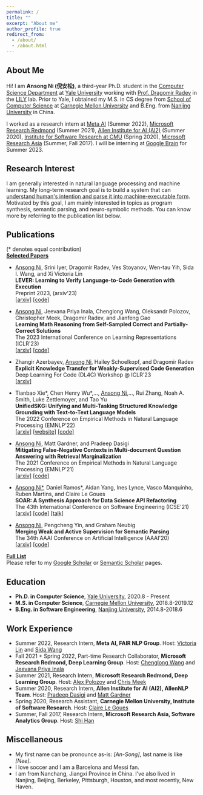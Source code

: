 ```yaml
---
permalink: /
title: ""
excerpt: "About me"
author_profile: true
redirect_from: 
  - /about/
  - /about.html
---
```


About Me
------
Hi! I am **Ansong Ni (倪安松)**, a third-year Ph.D. student in the [Computer Science Department](https://cpsc.yale.edu) at [Yale University](https://yale.edu) working with [Prof. Dragomir Radev](http://www.cs.yale.edu/homes/radev) in the [LILY](https://yale-lily.github.io) lab. 
Prior to Yale, I obtained my M.S. in CS degree from [School of Computer Science](https://cs.cmu.edu) at [Carnegie Mellon University](https://cmu.edu) and B.Eng. from [Nanjing University](https:ww.//nju.edu.cn) in China.

I worked as a research intern at [Meta AI](https://www.facebook.com/MetaAI/) (Summer 2022), [Microsoft Research Redmond](https://www.microsoft.com/en-us/research/group/deep-learning-group) (Summer 2021), [Allen Institute for AI (AI2)](https://allenai.org) (Summer 2020), [Institute for Software Research at CMU](https://www.isri.cmu.edu/) (Spring 2020), [Microsoft Research Asia](https://www.microsoft.com/en-us/research/lab/microsoft-research-asia/) (Summer, Fall 2017). I will be interning at [Google Brain](https://research.google/teams/brain/) for Summer 2023.

Research Interest
------
I am generally interested in natural language processing and machine learning. My long-term research goal is to build a system that can <u>understand human's intention and parse it into machine-executable form</u>. 
Motivated by this goal, I am mainly interested in topics as program synthesis, semantic parsing, and neuro-symbolic methods. You can know more by referring to the publication list below. 

 
Publications
------
(\* denotes equal contribution)  
**<u>Selected Papers</u>**  
* <u>Ansong Ni</u>, Srini Iyer, Dragomir Radev, Ves Stoyanov, Wen-tau Yih, Sida I. Wang, and Xi Victoria Lin  
**LEVER: Learning to Verify Language-to-Code Generation with Execution**    
Preprint 2023, (arxiv'23)  
    [\[arxiv\]](https://arxiv.org/abs/2302.08468)
    [\[code\]](https://github.com/niansong1996/lever)  

* <u>Ansong Ni</u>, Jeevana Priya Inala, Chenglong Wang, Oleksandr Polozov, Christopher Meek, Dragomir Radev, and Jianfeng Gao   
**Learning Math Reasoning from Self-Sampled Correct and Partially-Correct Solutions**    
The 2023 International Conference on Learning Representations (ICLR'23)  
    [\[arxiv\]](https://arxiv.org/abs/2205.14318)
    [\[code\]](https://github.com/microsoft/TraceCodegen)

* Zhangir Azerbayev, <u>Ansong Ni</u>, Hailey Schoelkopf, and Dragomir Radev  
**Explicit Knowledge Transfer for Weakly-Supervised Code Generation**   
Deep Learning For Code (DL4C) Workshop @ ICLR'23  
    [\[arxiv\]](https://arxiv.org/abs/2211.16740)     

* Tianbao Xie\*, Chen Henry Wu\*,..., <u>Ansong Ni</u>,..., Rui Zhang, Noah A. Smith, Luke Zettlemoyer, and Tao Yu  
**UnifiedSKG: Unifying and Multi-Tasking Structured Knowledge Grounding with Text-to-Text Language Models**  
The 2022 Conference on Empirical Methods in Natural Language Processing (EMNLP'22)  
    [\[arxiv\]](https://arxiv.org/abs/2201.05966)
    [\[website\]](https://unifiedskg.com/)
    [\[code\]](https://github.com/HKUNLP/UnifiedSKG)  

* <u>Ansong Ni</u>, Matt Gardner, and Pradeep Dasigi  
**Mitigating False-Negative Contexts in Multi-document Question Answering with Retrieval Marginalization**  
The 2021 Conference on Empirical Methods in Natural Language Processing (EMNLP'21)  
    [\[arxiv\]](https://arxiv.org/abs/2103.12235) 
    [\[code\]](https://github.com/niansong1996/retrieval_marginalization)

* <u>Ansong Ni*</u>, Daniel Ramos\*, Aidan Yang, Ines Lynce, Vasco Manquinho, Ruben Martins, and Claire Le Goues  
**SOAR: A Synthesis Approach for Data Science API Refactoring**  
The 43th International Conference on Software Engineering (ICSE'21)  
    [\[arxiv\]](https://arxiv.org/abs/2102.06726)
    [\[code\]](https://github.com/danieltrt/SOAR)
    [\[talk\]](https://www.youtube.com/watch?v=RDRVGkVwcQQ)

* <u>Ansong Ni</u>, Pengcheng Yin, and Graham Neubig   
**Merging Weak and Active Supervision for Semantic Parsing**   
The 34th AAAI Conference on Artificial Intelligence (AAAI'20)   
    [\[arxiv\]](http://arxiv.org/abs/1911.12986)
    [\[code\]](https://github.com/niansong1996/wassp)

**<u>Full List</u>**  
Please refer to my [Google Scholar](https://scholar.google.com/citations?user=4IA1clAAAAAJ&hl=en) or [Semantic Scholar](https://www.semanticscholar.org/author/Ansong-Ni/33981736) pages.

Education
------
* **Ph.D. in Computer Science**, [Yale University](https://yale.edu), 2020.8 - Present
* **M.S. in Computer Science**, [Carnegie Mellon University](https://cs.cmu.edu), 2018.8-2019.12
* **B.Eng. in Software Engineering**, [Nanjing University](https://www.nju.edu.cn), 2014.8-2018.6

Work Experience
------
* Summer 2022, Research Intern, **Meta AI, FAIR NLP Group**. Host: [Victoria Lin](http://victorialin.net/) and [Sida Wang](http://www.sidaw.xyz/) 
* Fall 2021 + Spring 2022, Part-time Research Collaborator, **Microsoft Research Redmond, Deep Learning Group**. Host: [Chenglong Wang](https://chenglongwang.org/) and [Jeevana Priya Inala](https://jinala.github.io/) 
* Summer 2021, Research Intern, **Microsoft Research Redmond, Deep Learning Group**. Host: [Alex Polozov](https://alexpolozov.com) and [Chris Meek](https://www.microsoft.com/en-us/research/people/meek/)
* Summer 2020, Research Intern, **Allen Institute for AI (AI2), AllenNLP Team**. Host: [Pradeep Dasigi](https://pdasigi.github.io/) and [Matt Gardner](https://matt-gardner.github.io/)
* Spring 2020, Research Assistant, **Carnegie Mellon University, Institute of Software Research**. Host: [Claire Le Goues](https://clairelegoues.com/)
* Summer, Fall 2017, Research Intern, **Microsoft Research Asia, Software Analytics Group**. Host: [Shi Han](https://www.microsoft.com/en-us/research/people/shihan/)

Miscellaneous
------
* My first name can be pronounce as-is: *[An-Song]*, last name is like *[Nee]*.
* I love soccer and I am a Barcelona and Messi fan. 
* I am from Nanchang, Jiangxi Province in China. I've also lived in Nanjing, Beijing, Berkeley, Pittsburgh, Houston, and most recently, New Haven.
